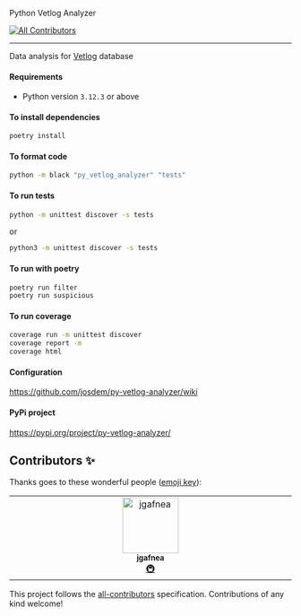 Python Vetlog Analyzer
<!-- ALL-CONTRIBUTORS-BADGE:START - Do not remove or modify this section -->
[![All Contributors](https://img.shields.io/badge/all_contributors-1-orange.svg?style=flat-square)](#contributors-)
<!-- ALL-CONTRIBUTORS-BADGE:END -->
----------------------------

Data analysis for [Vetlog](https://vetlog.org/) database

#### Requirements

- Python version `3.12.3` or above

#### To install dependencies
```bash
poetry install
```

#### To format code

```bash
python -m black "py_vetlog_analyzer" "tests"
```

#### To run tests

```bash
python -m unittest discover -s tests
```

or

```bash
python3 -m unittest discover -s tests
```

#### To run with poetry
```bash
poetry run filter
poetry run suspicious
```

#### To run coverage
```bash
coverage run -m unittest discover
coverage report -m
coverage html
```

#### Configuration
https://github.com/josdem/py-vetlog-analyzer/wiki

#### PyPi project
https://pypi.org/project/py-vetlog-analyzer/
## Contributors ✨

Thanks goes to these wonderful people ([emoji key](https://allcontributors.org/docs/en/emoji-key)):

<!-- ALL-CONTRIBUTORS-LIST:START - Do not remove or modify this section -->
<!-- prettier-ignore-start -->
<!-- markdownlint-disable -->
<table>
  <tbody>
    <tr>
      <td align="center" valign="top" width="14.28%"><a href="https://github.com/jgafnea"><img src="https://avatars.githubusercontent.com/u/84107636?v=4?s=100" width="100px;" alt="jgafnea"/><br /><sub><b>jgafnea</b></sub></a><br /><a href="#infra-jgafnea" title="Infrastructure (Hosting, Build-Tools, etc)">🚇</a></td>
    </tr>
  </tbody>
</table>

<!-- markdownlint-restore -->
<!-- prettier-ignore-end -->

<!-- ALL-CONTRIBUTORS-LIST:END -->

This project follows the [all-contributors](https://github.com/all-contributors/all-contributors) specification. Contributions of any kind welcome!